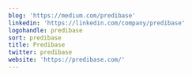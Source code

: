 ```yaml
---
blog: 'https://medium.com/predibase'
linkedin: 'https://linkedin.com/company/predibase'
logohandle: predibase
sort: predibase
title: Predibase
twitter: predibase
website: 'https://predibase.com/'
---
```

